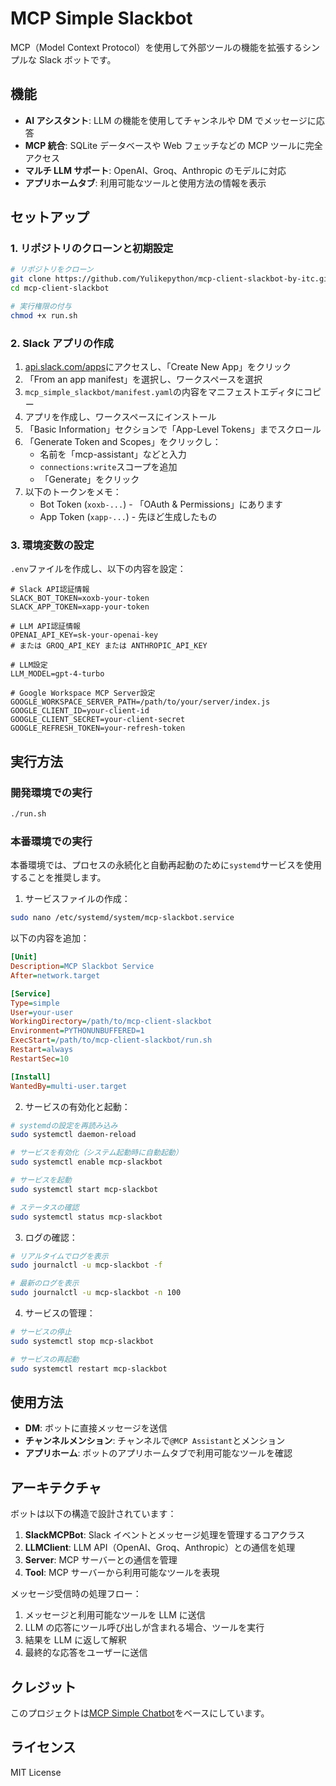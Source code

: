 # MCP Simple Slackbot

MCP（Model Context Protocol）を使用して外部ツールの機能を拡張するシンプルな Slack ボットです。

## 機能

- **AI アシスタント**: LLM の機能を使用してチャンネルや DM でメッセージに応答
- **MCP 統合**: SQLite データベースや Web フェッチなどの MCP ツールに完全アクセス
- **マルチ LLM サポート**: OpenAI、Groq、Anthropic のモデルに対応
- **アプリホームタブ**: 利用可能なツールと使用方法の情報を表示

## セットアップ

### 1. リポジトリのクローンと初期設定

```bash
# リポジトリをクローン
git clone https://github.com/Yulikepython/mcp-client-slackbot-by-itc.git
cd mcp-client-slackbot

# 実行権限の付与
chmod +x run.sh
```

### 2. Slack アプリの作成

1. [api.slack.com/apps](https://api.slack.com/apps)にアクセスし、「Create New App」をクリック
2. 「From an app manifest」を選択し、ワークスペースを選択
3. `mcp_simple_slackbot/manifest.yaml`の内容をマニフェストエディタにコピー
4. アプリを作成し、ワークスペースにインストール
5. 「Basic Information」セクションで「App-Level Tokens」までスクロール
6. 「Generate Token and Scopes」をクリックし：
   - 名前を「mcp-assistant」などと入力
   - `connections:write`スコープを追加
   - 「Generate」をクリック
7. 以下のトークンをメモ：
   - Bot Token (`xoxb-...`) - 「OAuth & Permissions」にあります
   - App Token (`xapp-...`) - 先ほど生成したもの

### 3. 環境変数の設定

`.env`ファイルを作成し、以下の内容を設定：

```
# Slack API認証情報
SLACK_BOT_TOKEN=xoxb-your-token
SLACK_APP_TOKEN=xapp-your-token

# LLM API認証情報
OPENAI_API_KEY=sk-your-openai-key
# または GROQ_API_KEY または ANTHROPIC_API_KEY

# LLM設定
LLM_MODEL=gpt-4-turbo

# Google Workspace MCP Server設定
GOOGLE_WORKSPACE_SERVER_PATH=/path/to/your/server/index.js
GOOGLE_CLIENT_ID=your-client-id
GOOGLE_CLIENT_SECRET=your-client-secret
GOOGLE_REFRESH_TOKEN=your-refresh-token
```

## 実行方法

### 開発環境での実行

```bash
./run.sh
```

### 本番環境での実行

本番環境では、プロセスの永続化と自動再起動のために`systemd`サービスを使用することを推奨します。

1. サービスファイルの作成：

```bash
sudo nano /etc/systemd/system/mcp-slackbot.service
```

以下の内容を追加：

```ini
[Unit]
Description=MCP Slackbot Service
After=network.target

[Service]
Type=simple
User=your-user
WorkingDirectory=/path/to/mcp-client-slackbot
Environment=PYTHONUNBUFFERED=1
ExecStart=/path/to/mcp-client-slackbot/run.sh
Restart=always
RestartSec=10

[Install]
WantedBy=multi-user.target
```

2. サービスの有効化と起動：

```bash
# systemdの設定を再読み込み
sudo systemctl daemon-reload

# サービスを有効化（システム起動時に自動起動）
sudo systemctl enable mcp-slackbot

# サービスを起動
sudo systemctl start mcp-slackbot

# ステータスの確認
sudo systemctl status mcp-slackbot
```

3. ログの確認：

```bash
# リアルタイムでログを表示
sudo journalctl -u mcp-slackbot -f

# 最新のログを表示
sudo journalctl -u mcp-slackbot -n 100
```

4. サービスの管理：

```bash
# サービスの停止
sudo systemctl stop mcp-slackbot

# サービスの再起動
sudo systemctl restart mcp-slackbot
```

## 使用方法

- **DM**: ボットに直接メッセージを送信
- **チャンネルメンション**: チャンネルで`@MCP Assistant`とメンション
- **アプリホーム**: ボットのアプリホームタブで利用可能なツールを確認

## アーキテクチャ

ボットは以下の構造で設計されています：

1. **SlackMCPBot**: Slack イベントとメッセージ処理を管理するコアクラス
2. **LLMClient**: LLM API（OpenAI、Groq、Anthropic）との通信を処理
3. **Server**: MCP サーバーとの通信を管理
4. **Tool**: MCP サーバーから利用可能なツールを表現

メッセージ受信時の処理フロー：

1. メッセージと利用可能なツールを LLM に送信
2. LLM の応答にツール呼び出しが含まれる場合、ツールを実行
3. 結果を LLM に返して解釈
4. 最終的な応答をユーザーに送信

## クレジット

このプロジェクトは[MCP Simple Chatbot](https://github.com/sooperset/mcp-client-slackbot)をベースにしています。

## ライセンス

MIT License

